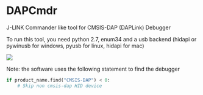 # DAPCmdr
J-LINK Commander like tool for CMSIS-DAP (DAPLink) Debugger

To run this tool, you need python 2.7, enum34 and a usb backend (hidapi or pywinusb for windows, pyusb for linux, hidapi for mac)

![](https://github.com/XIVN1987/DAPCmdr/blob/master/截屏.jpg)

Note: the software uses the following statement to find the debugger
``` python 
if product_name.find("CMSIS-DAP") < 0:
    # Skip non cmsis-dap HID device
```
